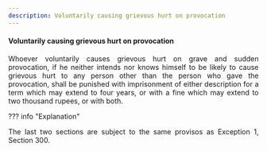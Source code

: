 ```yaml
---
description: Voluntarily causing grievous hurt on provocation
---
```


#### Voluntarily causing grievous hurt on provocation
<div style="text-align: justify">

Whoever voluntarily causes grievous hurt on grave and sudden provocation, if he neither intends nor knows himself to be likely to cause grievous hurt to any person other than the person who gave the provocation, shall be punished with imprisonment of either description for a term which may extend to four years, or with a fine which may extend to two thousand rupees, or with both.

</div>

??? info "Explanation"
    <div style="text-align: justify"> The last two sections are subject to the same provisos as Exception 1, Section 300.
